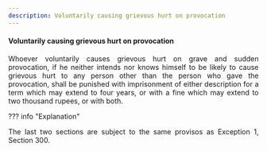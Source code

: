 ```yaml
---
description: Voluntarily causing grievous hurt on provocation
---
```


#### Voluntarily causing grievous hurt on provocation
<div style="text-align: justify">

Whoever voluntarily causes grievous hurt on grave and sudden provocation, if he neither intends nor knows himself to be likely to cause grievous hurt to any person other than the person who gave the provocation, shall be punished with imprisonment of either description for a term which may extend to four years, or with a fine which may extend to two thousand rupees, or with both.

</div>

??? info "Explanation"
    <div style="text-align: justify"> The last two sections are subject to the same provisos as Exception 1, Section 300.
